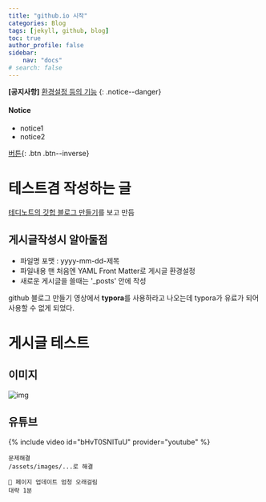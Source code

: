 ```yaml
---
title: "github.io 시작"
categories: Blog
tags: [jekyll, github, blog]
toc: true
author_profile: false
sidebar:
    nav: "docs"
# search: false
---
```


**[공지사항]** [환경설정 등의 기능](https://mmistakes.github.io/minimal-mistakes/docs/helpers/)
{: .notice--danger}

<div class="notice--success">
    <h4>Notice</h4>
    <ul>
        <li>notice1</li>
        <li>notice2</li>
    </ul>
</div>

[버튼](https://www.youtube.com/watch?v=ioaHhmm5Sss){: .btn .btn--inverse}

# 테스트겸 작성하는 글

<a href="https://www.youtube.com/playlist?list=PLIMb_GuNnFwfQBZQwD-vCZENL5YLDZekr">테디노트의 깃헙 블로그 만들기</a>를 보고 만듬

## 게시글작성시 알아둘점

* 파일명 포맷 : yyyy-mm-dd-제목
* 파일내용 맨 처음엔 YAML Front Matter로 게시글 환경설정
* 새로운 게시글을 쓸때는 '_posts' 안에 작성

github 블로그 만들기 영상에서 **typora**를 사용하라고 나오는데 typora가 유료가 되어 사용할 수 없게 되었다.

# 게시글 테스트
## 이미지
![img](/assets/images/2022-11-04-first-post/img01.png)

## 유튜브
{% include video id="bHvT0SNITuU" provider="youtube" %}

```
문제해결
/assets/images/...로 해결
```

```
🤨 페이지 업데이트 엄청 오래걸림
대략 1분
```
